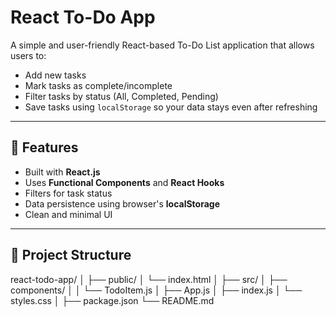# React To-Do App

A simple and user-friendly React-based To-Do List application that allows users to:

- Add new tasks
- Mark tasks as complete/incomplete
- Filter tasks by status (All, Completed, Pending)
- Save tasks using `localStorage` so your data stays even after refreshing

---

## 🚀 Features

- Built with **React.js**
- Uses **Functional Components** and **React Hooks**
- Filters for task status
- Data persistence using browser's **localStorage**
- Clean and minimal UI

---

## 📁 Project Structure

react-todo-app/
│
├── public/
│ └── index.html
│
├── src/
│ ├── components/
│ │ └── TodoItem.js
│ ├── App.js
│ ├── index.js
│ └── styles.css
│
├── package.json
└── README.md
